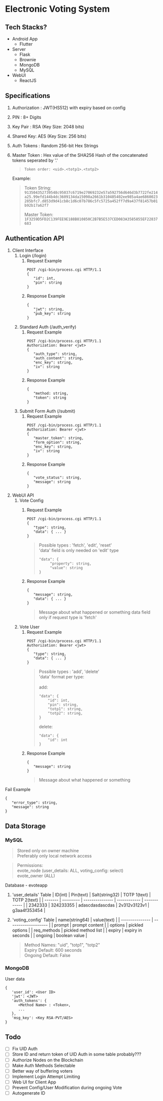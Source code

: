 # Electronic Voting System


## Tech Stacks?
- Android App
  - Flutter
- Server
  - Flask
  - Brownie
  - MongoDB
  - MySQL
- WebUI
  - ReactJS


## Specifications
1. Authorization : JWT(HS512) with expiry based on config
2. PIN : 8+ Digits
3. Key Pair : RSA (Key Size: 2048 bits)
4. Shared Key: AES (Key Size: 256 bits)
5. Auth Tokens : Random 256-bit Hex Strings
6. Master Token : Hex value of the SHA256 Hash of the concatenated tokens seperated by '.'
   > `Token order: <uid>.<totp1>.<totp2>`

   Example:
   > 
   > Token String: \
   > `913504352739548c95037c6719e27069232e57a592756d646d3b7722fe214a25.99efd144b4dc3609134da15098a2661b310485402ee985a4ae6860023285bfc7.d853d9d41cb8c1d6c07b786c5fc5725a452ff7d9a437f81457b01b92b17a62f7`
   > 
   > Master Token: \
   > `1F3259D5FD2C139FEE9E188B810850C2B7B5E537CED083A3585855EF22837683`
## Authentication API
1. Client Interface
   1. Login (/login)
      1. Request Example
         ```
         POST /cgi-bin/process.cgi HTTP/1.1
         {
            "id": int,
            "pin": string
         }
         ```
      2. Response Example
         ```
         {
            "jwt": string,
            "pub_key": string
         }
         ```
   2. Standard Auth (/auth_verify)
      1. Request Example
         ```
         POST /cgi-bin/process.cgi HTTP/1.1
         Authorization: Bearer <jwt>
         {
            "auth_type": string,
            "auth_content": string,
            "enc_key": string,
            "iv": string
         }
         ``` 
      2. Response Example
         ```
         {
            "method: string,
            "token": string
         }
         ```
   3. Submit Form Auth (/submit)
      1. Request Example
         ```
         POST /cgi-bin/process.cgi HTTP/1.1
         Authorization: Bearer <jwt>
         {
            "master_token": string,
            "form_option": string,
            "enc_key": string,
            "iv": string
         }
         ```
      2. Response Example
         ```
         {
            "vote_status": string,
            "message": string
         }
         ```
2. WebUI API
   1. Vote Config
      1. Request Example
            ```
            POST /cgi-bin/process.cgi HTTP/1.1
            {
               "type": string,
               "data": { ... }
            }
            ```
            > Possible types : 'fetch', 'edit', 'reset' \
            > 'data' field is only needed on 'edit' type
            > ```
            > "data": {
            >      "property": string,
            >      "value": string 
            > }
            >```

      2. Response Example
         ```
         {
            "message": string,
            "data": { ... }
         }
         ```
         > Message about what happened or something
         > data field only if request type is 'fetch'
   2. Vote User
      1. Request Example
            ```
            POST /cgi-bin/process.cgi HTTP/1.1
            Authorization: Bearer <jwt>
            {
               "type": string,
               "data": { ... }
            }
            ```
            > Possible types : 'add', 'delete' \
            > 'data' format per type: \
            > \
            > add:
            > ```
            > "data": {
            >     "id": int,
            >     "pin": string,
            >     "totp1": string,
            >     "totp2": string,
            > }
            > ```
            > delete:
            > ```
            > "data": {
            >     "id": int 
            > }
            > ```
      2. Response Example
         ```
         {
            "message": string
         }
         ```
         > Message about what happened or something
         
Fail Example
```
{
   "error_type": string,
   "message": string
}
```
## Data Storage
### MySQL
> Stored only on owner machine \
> Preferably only local network access

> Permissions: \
> evote_node (user_details: ALL, voting_config: select) \
> evote_owner (ALL)

Database - evoteapp
1. 'user_details' Table
   | ID(int) | Pin(text) | Salt(string32)  | TOTP 1(text) | TOTP 2(text) |
   | ------- | --------- | --------------- | ------------ | ------------ |
   | 2342333 | 324233355 | adascdasdascdas | 2v312v3123v1 | g3aa4f353454 |

2. 'voting_config' Table
   | name(string64)  | value(text)          |
   | --------------- | -------------------- |
   | prompt          | prompt content       |
   | options         | pickled options      |
   | req_methods     | pickled method list  |
   | expiry          | expiry in seconds    |
   | ongoing         | boolean value        |

   > Method Names: "uid", "totp1", "totp2" \
   > Expiry Default: 600 seconds \
   > Ongoing Default: False

### MongoDB
User data
   ```
   {
      'user_id': <User ID>
      'jwt': <JWT>
      'auth_tokens': {
         <Method Name> : <Token>,
         ...
      },
      'msg_key': <Key RSA-PVT/AES>
   }
   ```
## Todo
- [ ] Fix UID Auth
- [ ] Store ID and return token of UID Auth in some table probably???
- [ ] Authorize Nodes on the Blockchain
- [ ] Make Auth Methods Selectable
- [ ] Better way of buffering voters
- [ ] Implement Login Attempt Limiting
- [ ] Web UI for Client App
- [ ] Prevent Config/User Modification during ongoing Vote
- [ ] Autogenerate ID